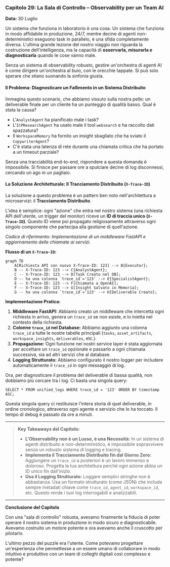 ### **Capitolo 29: La Sala di Controllo – Observability per un Team AI**

**Data:** 30 Luglio

Un sistema che funziona in laboratorio è una cosa. Un sistema che funziona in modo affidabile in produzione, 24/7, mentre decine di agenti non-deterministici eseguono task in parallelo, è una sfida completamente diversa. L'ultima grande lezione del nostro viaggio non riguarda la costruzione dell'intelligenza, ma la capacità di **osservarla, misurarla e diagnosticarla** quando le cose vanno male.

Senza un sistema di observability robusto, gestire un'orchestra di agenti AI è come dirigere un'orchestra al buio, con le orecchie tappate. Si può solo sperare che stiano suonando la sinfonia giusta.

#### **Il Problema: Diagnosticare un Fallimento in un Sistema Distribuito**

Immagina questo scenario, che abbiamo vissuto sulla nostra pelle: un deliverable finale per un cliente ha un punteggio di qualità basso. Qual è stata la causa?

*   L'`AnalystAgent` ha pianificato male i task?
*   L'`ICPResearchAgent` ha usato male il tool `websearch` e ha raccolto dati spazzatura?
*   Il `WorkspaceMemory` ha fornito un insight sbagliato che ha sviato il `CopywriterAgent`?
*   C'è stata una latenza di rete durante una chiamata critica che ha portato a un timeout parziale?

Senza una tracciabilità end-to-end, rispondere a questa domanda è impossibile. Si finisce per passare ore a spulciare decine di log disconnessi, cercando un ago in un pagliaio.

#### **La Soluzione Architetturale: Il Tracciamento Distribuito (`X-Trace-ID`)**

La soluzione a questo problema è un pattern ben noto nell'architettura a microservizi: il **Tracciamento Distribuito**.

L'idea è semplice: ogni "azione" che entra nel nostro sistema (una richiesta API dell'utente, un trigger del monitor) riceve un **ID di traccia unico (`X-Trace-ID`)**. Questo ID viene poi propagato religiosamente attraverso ogni singolo componente che partecipa alla gestione di quell'azione.

*Codice di riferimento: Implementazione di un middleware FastAPI e aggiornamento delle chiamate ai servizi.*

**Flusso di un `X-Trace-ID`:**

```mermaid
graph TD
    A[Richiesta API con nuovo X-Trace-ID: 123] --> B{Executor};
    B -- X-Trace-ID: 123 --> C{AnalystAgent};
    C -- X-Trace-ID: 123 --> D[Task Creato nel DB];
    D -- ha una colonna `trace_id`='123' --> E{SpecialistAgent};
    E -- X-Trace-ID: 123 --> F[Chiamata a OpenAI];
    F -- X-Trace-ID: 123 --> G[Insight Salvato in Memoria];
    G -- ha una colonna `trace_id`='123' --> H[Deliverable Creato];
```

**Implementazione Pratica:**

1.  **Middleware FastAPI:** Abbiamo creato un middleware che intercetta ogni richiesta in arrivo, genera un `trace_id` se non esiste, e lo inietta nel contesto della richiesta.
2.  **Colonne `trace_id` nel Database:** Abbiamo aggiunto una colonna `trace_id` a tutte le nostre tabelle principali (`tasks`, `asset_artifacts`, `workspace_insights`, `deliverables`, etc.).
3.  **Propagazione:** Ogni funzione nei nostri service layer è stata aggiornata per accettare un `trace_id` opzionale e passarlo a ogni chiamata successiva, sia ad altri servizi che al database.
4.  **Logging Strutturato:** Abbiamo configurato il nostro logger per includere automaticamente il `trace_id` in ogni messaggio di log.

Ora, per diagnosticare il problema del deliverable di bassa qualità, non dobbiamo più cercare tra i log. Ci basta una singola query:

`SELECT * FROM unified_logs WHERE trace_id = '123' ORDER BY timestamp ASC;`

Questa singola query ci restituisce l'intera storia di quel deliverable, in ordine cronologico, attraverso ogni agente e servizio che lo ha toccato. Il tempo di debug è passato da ore a minuti.

---
> **Key Takeaways del Capitolo:**
>
> *   **L'Observability non è un Lusso, è una Necessità:** In un sistema di agenti distribuito e non-deterministico, è impossibile sopravvivere senza un robusto sistema di logging e tracing.
> *   **Implementa il Tracciamento Distribuito fin dal Giorno Zero:** Aggiungere un `trace_id` a posteriori è un lavoro immenso e doloroso. Progetta la tua architettura perché ogni azione abbia un ID unico fin dall'inizio.
> *   **Usa il Logging Strutturato:** Loggare semplici stringhe non è abbastanza. Usa un formato strutturato (come JSON) che includa sempre metadati chiave come `trace_id`, `agent_id`, `workspace_id`, etc. Questo rende i tuoi log interrogabili e analizzabili.
---

**Conclusione del Capitolo**

Con una "sala di controllo" robusta, avevamo finalmente la fiducia di poter operare il nostro sistema in produzione in modo sicuro e diagnosticabile. Avevamo costruito un motore potente e ora avevamo anche il cruscotto per pilotarlo.

L'ultimo pezzo del puzzle era l'utente. Come potevamo progettare un'esperienza che permettesse a un essere umano di collaborare in modo intuitivo e produttivo con un team di colleghi digitali così complesso e potente?